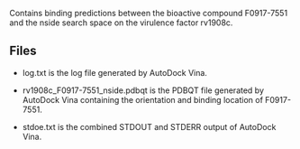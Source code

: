 Contains binding predictions between the bioactive compound F0917-7551 and the nside search space on the virulence factor rv1908c.

## Files

- log.txt is the log file generated by AutoDock Vina.

- rv1908c_F0917-7551_nside.pdbqt is the PDBQT file generated by AutoDock Vina containing the orientation and binding location of F0917-7551.

- stdoe.txt is the combined STDOUT and STDERR output of AutoDock Vina.


